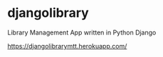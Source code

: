 # djangolibrary
Library Management App written in Python Django 


https://djangolibrarymtt.herokuapp.com/
